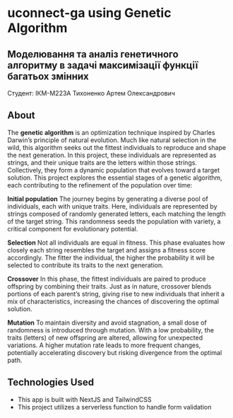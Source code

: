 # uconnect-ga using Genetic Algorithm

## Моделювання та аналіз генетичного алгоритму в задачі максимізації функції багатьох змінних
Студент: ІКМ-М223А Тихоненко Артем Олександрович

## About

The **genetic algorithm** is an optimization technique inspired by Charles Darwin’s principle of natural evolution. Much like natural selection in the wild, this algorithm seeks out the fittest individuals to reproduce and shape the next generation. In this project, these individuals are represented as strings, and their unique traits are the letters within those strings. Collectively, they form a dynamic population that evolves toward a target solution. This project explores the essential stages of a genetic algorithm, each contributing to the refinement of the population over time:

**Initial population** The journey begins by generating a diverse pool of individuals, each with unique traits. Here, individuals are represented by strings composed of randomly generated letters, each matching the length of the target string. This randomness seeds the population with variety, a critical component for evolutionary potential.

**Selection** Not all individuals are equal in fitness. This phase evaluates how closely each string resembles the target and assigns a fitness score accordingly. The fitter the individual, the higher the probability it will be selected to contribute its traits to the next generation.

**Crossover** In this phase, the fittest individuals are paired to produce offspring by combining their traits. Just as in nature, crossover blends portions of each parent’s string, giving rise to new individuals that inherit a mix of characteristics, increasing the chances of discovering the optimal solution.

**Mutation** To maintain diversity and avoid stagnation, a small dose of randomness is introduced through mutation. With a low probability, the traits (letters) of new offspring are altered, allowing for unexpected variations. A higher mutation rate leads to more frequent changes, potentially accelerating discovery but risking divergence from the optimal path.

## Technologies Used

- This app is built with NextJS and TailwindCSS
- This project utilizes a serverless function to handle form validation